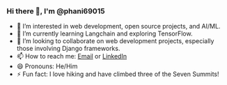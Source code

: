 ### Hi there 👋, I'm @phani69015

- 👀 I’m interested in web development, open source projects, and AI/ML.
- 🌱 I’m currently learning Langchain and exploring TensorFlow.
- 💞️ I’m looking to collaborate on web development projects, especially those involving Django frameworks.
- 📫 How to reach me: [Email](mailto:2100069015eee@gmail.com) or [LinkedIn](https://www.linkedin.com/in/yourprofile)
- 😄 Pronouns: He/Him
- ⚡ Fun fact: I love hiking and have climbed three of the Seven Summits!



<!---
phani69015/phani69015 is a ✨ special ✨ repository because its `README.md` (this file) appears on your GitHub profile.
You can click the Preview link to take a look at your changes.
--->
